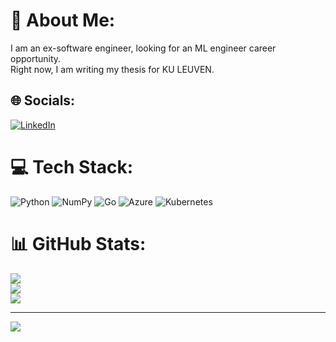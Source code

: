 # 💫 About Me:
I am an ex-software engineer, looking for an ML engineer career opportunity.<br>Right now, I am writing my thesis for KU LEUVEN.<br>


## 🌐 Socials:
[![LinkedIn](https://img.shields.io/badge/LinkedIn-%230077B5.svg?logo=linkedin&logoColor=white)](https://www.linkedin.com/in/stavros-kon-gardelis/) 

# 💻 Tech Stack:
![Python](https://img.shields.io/badge/python-3670A0?style=for-the-badge&logo=python&logoColor=ffdd54) ![NumPy](https://img.shields.io/badge/numpy-%23013243.svg?style=for-the-badge&logo=numpy&logoColor=white) ![Go](https://img.shields.io/badge/go-%2300ADD8.svg?style=for-the-badge&logo=go&logoColor=white) ![Azure](https://img.shields.io/badge/azure-%230072C6.svg?style=for-the-badge&logo=microsoftazure&logoColor=white) ![Kubernetes](https://img.shields.io/badge/kubernetes-%23326ce5.svg?style=for-the-badge&logo=kubernetes&logoColor=white)
# 📊 GitHub Stats:
![](https://github-readme-stats.vercel.app/api?username=sgardk&theme=dark&hide_border=false&include_all_commits=true&count_private=true)<br/>
![](https://github-readme-streak-stats.herokuapp.com/?user=sgardk&theme=dark&hide_border=false)<br/>
![](https://github-readme-stats.vercel.app/api/top-langs/?username=sgardk&theme=dark&hide_border=false&include_all_commits=true&count_private=true&layout=compact)

---
[![](https://visitcount.itsvg.in/api?id=sgardk&icon=0&color=0)](https://visitcount.itsvg.in)

<!-- Proudly created with GPRM ( https://gprm.itsvg.in ) -->
